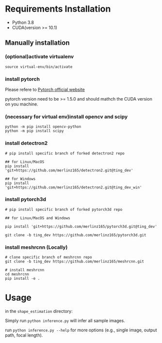 # Requirements Installation

* Python 3.8
* CUDA(version >= 10.1)

## Manually installation

### (optional)activate virtualenv

```
source virtual-env/bin/activate
```

### install pytorch

Please refere to [Pytorch official website](https://pytorch.org/)

pytorch version need to be >= 1.5.0 and should mathch the CUDA version on you machine.

### (necessary for virtual env)install opencv and scipy

```shell
python -m pip install opencv-python
python -m pip install scipy
```

### install detectron2

```shell
# pip install specific branch of forked detectron2 repo

## for Linux/MacOS
pip install 'git+https://github.com/merlinz165/detectron2.git@ting_dev'

## for Windows
pip install 'git+https://github.com/merlinz165/detectron2.git@ting_dev_win'

```

### install pytorch3d

```shell
# pip install specific branch of forked pytorch3d repo

## for Linux/MacOS and Windows

pip install 'git+https://github.com/merlinz165/pytorch3d.git@ting_dev'

git clone -b ting_dev https://github.com/merlinz165/pytorch3d.git
```

### install meshrcnn (Locally)

```shell
# clone specific branch of meshrcnn repo
git clone -b ting_dev https://github.com/merlinz165/meshrcnn.git

# install meshrcnn
cd meshrcnn
pip install -e .

```

# Usage

in the `shape_estimation` directory:

Simply run `python inference.py` will infer all sample images.

run `python inference.py --help` for more options (e.g., single image, output path, focal length).
